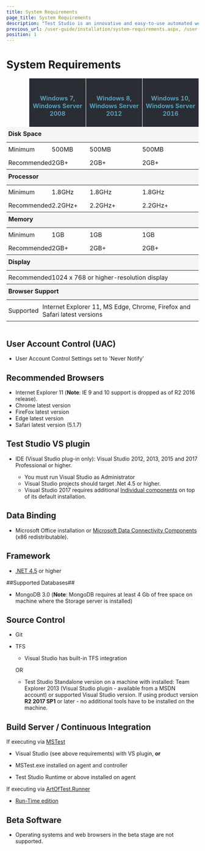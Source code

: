 ```yaml
---
title: System Requirements
page_title: System Requirements
description: "Test Studio is an innovative and easy-to-use automated web, WPF and load testing solution. Test Studio tests support essential technologies like ASP.NET AJAX, Silverlight, PHP and MVC. HTML5, Testing framework, functional testing, performance testing, load testing, exploratory testing, manual testing."
previous_url: /user-guide/installation/system-requirements.aspx, /user-guide/installation/system-requirements, /getting-started/installation/system-requirements
position: 1
---
```

# System Requirements

<style>
.Pricing-head td {text-align: center;border-left: 1px solid #fff; vertical-align: top;}

.Pricing-head td:first-child {border-left: none;}

.Pricing-features--grid td.Pricing-head {padding: 20px 0!important;} 


.Pricing-head{border-collapse: separate;background-color: #2a2d33;}

.Pricing-head h4 {color: #589FBA; font-size: 16px; margin-bottom: 5px;min-height: 1em;font-weight: 700;}

table{width: 100%; border-spacing: 0; border-collapse: collapse; background-color: transparent; display: table;margin: 0;}

.Table--style1.Table--comparison td:first-child, .Table--style1.Table--comparison th:first-child {padding-left: 5px; text-align: left;}

.Table-RowDivision td, .Table-RowDivision th{background: #f3f5f7;}

.Table--style1 td, .Table--style1 th{padding: 8px 0 7px; border-left: 0;border-right: 0;vertical-align: middle;}

.Table--style1 thead td, .Table--style1 thead th{border: 0;padding-bottom: 12px;}

</style>

<div class="sfContentBlock"><table class="Pricing-head Pricing-features--grid Pricing-features--grid-4" style="margin-left: 12%; width: 88%;"> <tbody> <tr><td class="Pricing-head"> <h4>Windows 7, <br>
            Windows Server 2008</h4> </td> <td class="Pricing-head"> <h4>Windows 8, <br>
            Windows Server 2012</h4> </td> <td class="Pricing-head"> <h4>Windows 10, <br>
            Windows Server 2016</h4> </td> </tr> </tbody> </table>
</div>
<div class="sfContentBlock"><table class="Table Table--style1 Table--comparison"> <colgroup> <col width="18%" /> <col width="20%" /> <col width="28%" /> <col width="20%" /> <col width="10%" /></colgroup><thead> <tr class="Table-RowDivision"> <td colspan="5"><strong>Disk Space</strong></td> </tr> </thead> <tbody> <tr> <td>Minimum</td><td>500MB</td> <td>500MB</td><td>500MB</td> </tr> <tr> <td>Recommended</td> <td>2GB+</td> <td>2GB+</td><td>2GB+</td></tr> </tbody> </table> <table class="Table Table--style1 Table--comparison"> <colgroup> <col width="18%" /> <col width="20%" /> <col width="28%" /> <col width="20%" /> <col width="10%" /> <thead> <tr class="Table-RowDivision"> <td colspan="5"><strong>Processor</strong></td> </tr> </thead> <tbody> <tr> <td>Minimum</td> <td>1.8GHz</td> <td>1.8GHz</td> <td>1.8GHz</td> </tr> <tr> <td>Recommended</td> <td>2.2GHz+</td> <td>2.2GHz+</td> <td>2.2GHz+</td> </tr> </tbody> </table> <table class="Table Table--style1 Table--comparison"> <colgroup> <col width="18%" /> <col width="20%" /> <col width="28%" /> <col width="20%" /> <col width="10%" /><thead> <tr class="Table-RowDivision"> <td colspan="5"><strong>Memory</strong></td> </tr> </thead> <tbody> <tr> <td>Minimum</td> <td>1GB</td> <td>1GB</td> <td>1GB</td></tr> <tr> <td>Recommended</td> <td>2GB+</td> <td>2GB+</td>  <td>2GB+</td> </tr> </tbody> </table> <table class="Table Table--style1 Table--comparison"> <colgroup> <col width="18%" /> <col width="20%" /> <col width="28%" /> <col width="20%" /> <col width="10%" /><thead> <tr class="Table-RowDivision"> <td colspan="5"><strong>Display</strong></td> </tr> </thead> <tbody> <tr> <td>Recommended</td> <td colspan="4">1024 x 768 or higher-resolution display</td> </tr> </tbody> </table> <table class="Table Table--style1 Table--comparison"> <colgroup><col width="18%" /> <col width="20%" /> <col width="28%" /> <col width="20%" /> <col width="10%" /><thead> <tr class="Table-RowDivision"> <td colspan="5"><strong>Browser Support</strong> </td> </tr> </thead> <tbody><tr> <td>Supported</td> <td colspan="4">Internet Explorer 11, MS Edge, Chrome, Firefox and Safari latest versions</td> </tr> </tbody> </table></div>
<br>

## User Account Control (UAC)

* User Account Control Settings set to 'Never Notify'

## Recommended Browsers

* Internet Explorer 11 (**Note**: IE 9 and 10 support is dropped as of R2 2016 release).
* Chrome latest version 
* FireFox latest version 
* Edge latest version 
* Safari latest version (5.1.7)

## Test Studio VS plugin

* IDE (Visual Studio plug-in only): Visual Studio 2012, 2013, 2015 and 2017 Professional or higher. 
	
	* You must run Visual Studio as Administrator
	* Visual Studio projects should target .Net 4.5 or higher.
	* Visual Studio 2017 requires additional <a href="/getting-started/installation/vs2017-compatability" target="_blank">Individual components</a> on top of its default installation. 

## Data Binding

*	Microsoft Office installation or <a href="https://www.microsoft.com/en-us/download/details.aspx?id=23734" target="_blank">Microsoft Data Connectivity Components</a> (x86 redistributable).

## Framework

* <a href="https://www.microsoft.com/en-us/download/details.aspx?id=42642" target="_blank">.NET 4.5</a> or higher

##Supported Databases##

* MongoDB 3.0 (**Note**: MongoDB requires at least 4 Gb of free space on machine where the Storage server is installed)

## Source Control

* Git

* TFS

	* Visual Studio has built-in TFS integration 

	OR

	* Test Studio Standalone version on a machine with installed: Team Explorer 2013 (Visual Studio plugin - available from a MSDN account) or supported Visual Studio version. If using product version **R2 2017 SP1** or later - no additional tools have to be installed on the machine.

## Build Server / Continuous Integration

If executing via <a href="/features/test-runners/mstest" target="_blank">MSTest</a>

* Visual Studio (see above requirements) with VS plugin, __or__

* MSTest.exe installed on agent and controller

* Test Studio Runtime or above installed on agent

If executing via <a href="/features/test-runners/artoftest-runner" target="_blank">ArtOfTest.Runner</a>

* <a href="http://www.telerik.com/purchase/teststudio" target="_blank">Run-Time edition</a>

## Beta Software

* Operating systems and web browsers in the beta stage are not supported.